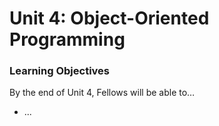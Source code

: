 # Unit 4: Object-Oriented Programming

### Learning Objectives

By the end of Unit 4, Fellows will be able to…

- ...
